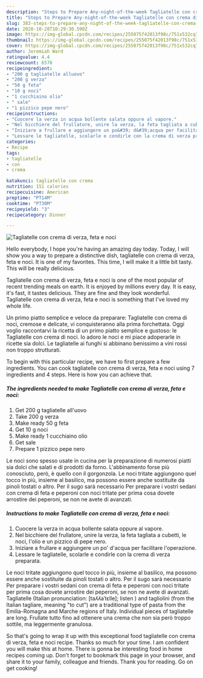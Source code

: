 ```yaml
---
description: "Steps to Prepare Any-night-of-the-week Tagliatelle con crema di verza, feta e noci"
title: "Steps to Prepare Any-night-of-the-week Tagliatelle con crema di verza, feta e noci"
slug: 383-steps-to-prepare-any-night-of-the-week-tagliatelle-con-crema-di-verza-feta-e-noci
date: 2020-10-28T10:29:30.590Z
image: https://img-global.cpcdn.com/recipes/255075f42013f98c/751x532cq70/tagliatelle-con-crema-di-verza-feta-e-noci-recipe-main-photo.jpg
thumbnail: https://img-global.cpcdn.com/recipes/255075f42013f98c/751x532cq70/tagliatelle-con-crema-di-verza-feta-e-noci-recipe-main-photo.jpg
cover: https://img-global.cpcdn.com/recipes/255075f42013f98c/751x532cq70/tagliatelle-con-crema-di-verza-feta-e-noci-recipe-main-photo.jpg
author: Jeremiah Ward
ratingvalue: 4.4
reviewcount: 6578
recipeingredient:
- "200 g tagliatelle alluovo"
- "200 g verza"
- "50 g feta"
- "10 g noci"
- "1 cucchiaino olio"
- " sale"
- "1 pizzico pepe nero"
recipeinstructions:
- "Cuocere la verza in acqua bollente salata oppure al vapore."
- "Nel bicchiere del frullatore, unire la verza, la feta tagliata a cubetti, le noci, l&#39;olio e un pizzico di pepe nero."
- "Iniziare a frullare e aggiungere un po&#39; d&#39;acqua per facilitare l&#39;operazione."
- "Lessare le tagliatelle, scolarle e condirle con la crema di verza preparata."
categories:
- Recipe
tags:
- tagliatelle
- con
- crema

katakunci: tagliatelle con crema 
nutrition: 151 calories
recipecuisine: American
preptime: "PT14M"
cooktime: "PT30M"
recipeyield: "3"
recipecategory: Dinner

---
```



![Tagliatelle con crema di verza, feta e noci](https://img-global.cpcdn.com/recipes/255075f42013f98c/751x532cq70/tagliatelle-con-crema-di-verza-feta-e-noci-recipe-main-photo.jpg)

Hello everybody, I hope you're having an amazing day today. Today, I will show you a way to prepare a distinctive dish, tagliatelle con crema di verza, feta e noci. It is one of my favorites. This time, I will make it a little bit tasty. This will be really delicious.

Tagliatelle con crema di verza, feta e noci is one of the most popular of recent trending meals on earth. It is enjoyed by millions every day. It is easy, it's fast, it tastes delicious. They are fine and they look wonderful. Tagliatelle con crema di verza, feta e noci is something that I've loved my whole life.

Un primo piatto semplice e veloce da preparare: Tagliatelle con crema di noci, cremose e delicate, vi conquisteranno alla prima forchettata. Oggi voglio raccontarvi la ricetta di un primo piatto semplice e gustoso: le Tagliatelle con crema di noci. Io adoro le noci e mi piace adoperarle in ricette sia dolci. Le tagliatelle ai funghi si abbinano benissimo a vini rossi non troppo strutturati.


To begin with this particular recipe, we have to first prepare a few ingredients. You can cook tagliatelle con crema di verza, feta e noci using 7 ingredients and 4 steps. Here is how you can achieve that.

<!--inarticleads1-->

##### The ingredients needed to make Tagliatelle con crema di verza, feta e noci:

1. Get 200 g tagliatelle all&#39;uovo
1. Take 200 g verza
1. Make ready 50 g feta
1. Get 10 g noci
1. Make ready 1 cucchiaino olio
1. Get  sale
1. Prepare 1 pizzico pepe nero


Le noci sono spesso usate in cucina per la preparazione di numerosi piatti sia dolci che salati e di prodotti da forno. L&#39;abbinamento forse più conosciuto, però, è quello con il gorgonzola. Le noci tritate aggiungono quel tocco in più, insieme al basilico, ma possono essere anche sostituite da pinoli tostati o altro. Per il sugo sarà necessario Per preparare i vostri sedani con crema di feta e peperoni con noci tritate per prima cosa dovete arrostire dei peperoni, se non ne avete di avanzati. 

<!--inarticleads2-->

##### Instructions to make Tagliatelle con crema di verza, feta e noci:

1. Cuocere la verza in acqua bollente salata oppure al vapore.
1. Nel bicchiere del frullatore, unire la verza, la feta tagliata a cubetti, le noci, l&#39;olio e un pizzico di pepe nero.
1. Iniziare a frullare e aggiungere un po&#39; d&#39;acqua per facilitare l&#39;operazione.
1. Lessare le tagliatelle, scolarle e condirle con la crema di verza preparata.


Le noci tritate aggiungono quel tocco in più, insieme al basilico, ma possono essere anche sostituite da pinoli tostati o altro. Per il sugo sarà necessario Per preparare i vostri sedani con crema di feta e peperoni con noci tritate per prima cosa dovete arrostire dei peperoni, se non ne avete di avanzati. Tagliatelle (Italian pronunciation: [taʎʎaˈtɛlle]; listen ) and tagliolini (from the Italian tagliare, meaning &#34;to cut&#34;) are a traditional type of pasta from the Emilia-Romagna and Marche regions of Italy. Individual pieces of tagliatelle are long. Frullate tutto fino ad ottenere una crema che non sia però troppo sottile, ma leggermente granulosa. 

So that's going to wrap it up with this exceptional food tagliatelle con crema di verza, feta e noci recipe. Thanks so much for your time. I am confident you will make this at home. There is gonna be interesting food in home recipes coming up. Don't forget to bookmark this page in your browser, and share it to your family, colleague and friends. Thank you for reading. Go on get cooking!
